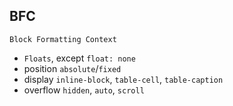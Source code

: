 ## BFC

`Block Formatting Context`

* `Floats`, except `float: none`
* position `absolute`/`fixed`
* display `inline-block`, `table-cell`, `table-caption`
* overflow `hidden`, `auto`, `scroll`